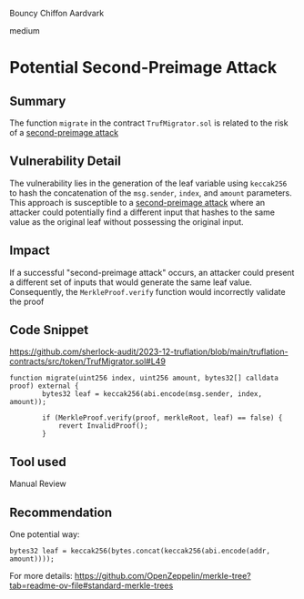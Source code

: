 Bouncy Chiffon Aardvark

medium

# Potential  Second-Preimage Attack

## Summary
The function `migrate` in the contract `TrufMigrator.sol` is related to the risk of a [second-preimage attack](https://flawed.net.nz/2018/02/21/attacking-merkle-trees-with-a-second-preimage-attack/)

## Vulnerability Detail
The vulnerability lies in the generation of the leaf variable using `keccak256` to hash the concatenation of the `msg.sender`, `index`, and `amount` parameters. This approach is susceptible to a [second-preimage attack](https://flawed.net.nz/2018/02/21/attacking-merkle-trees-with-a-second-preimage-attack/) where an attacker could potentially find a different input that hashes to the same value as the original leaf without possessing the original input.

## Impact
If a successful "second-preimage attack" occurs, an attacker could present a different set of inputs that would generate the same leaf value. Consequently, the `MerkleProof.verify` function would incorrectly validate the proof

## Code Snippet

https://github.com/sherlock-audit/2023-12-truflation/blob/main/truflation-contracts/src/token/TrufMigrator.sol#L49

```solidity
function migrate(uint256 index, uint256 amount, bytes32[] calldata proof) external {
        bytes32 leaf = keccak256(abi.encode(msg.sender, index, amount));

        if (MerkleProof.verify(proof, merkleRoot, leaf) == false) {
            revert InvalidProof();
        }
```

## Tool used
Manual Review

## Recommendation
One potential way:
```solidity
bytes32 leaf = keccak256(bytes.concat(keccak256(abi.encode(addr, amount))));
```
For more details: https://github.com/OpenZeppelin/merkle-tree?tab=readme-ov-file#standard-merkle-trees